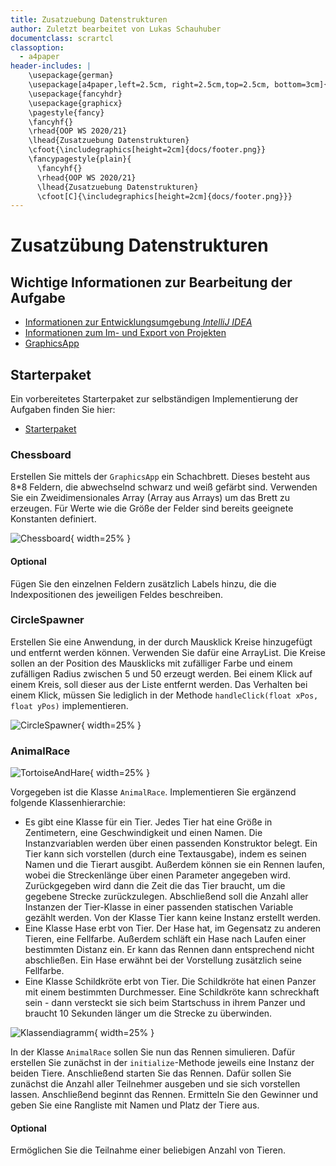 ```yaml
---
title: Zusatzuebung Datenstrukturen
author: Zuletzt bearbeitet von Lukas Schauhuber
documentclass: scrartcl
classoption:
  - a4paper
header-includes: |
    \usepackage{german} 
    \usepackage[a4paper,left=2.5cm, right=2.5cm,top=2.5cm, bottom=3cm]{geometry}
    \usepackage{fancyhdr}
    \usepackage{graphicx}
    \pagestyle{fancy}
    \fancyhf{}
    \rhead{OOP WS 2020/21}
    \lhead{Zusatzuebung Datenstrukturen}
    \cfoot{\includegraphics[height=2cm]{docs/footer.png}}
    \fancypagestyle{plain}{
      \fancyhf{}
      \rhead{OOP WS 2020/21}
      \lhead{Zusatzuebung Datenstrukturen}
      \cfoot[C]{\includegraphics[height=2cm]{docs/footer.png}}}
---
```



# Zusatzübung Datenstrukturen

## Wichtige Informationen zur Bearbeitung der Aufgabe 

 - [Informationen zur Entwicklungsumgebung *IntelliJ IDEA*](https://elearning.uni-regensburg.de/mod/book/view.php?id=1480675)
 - [Informationen zum Im- und Export von Projekten](https://elearning.uni-regensburg.de/mod/book/view.php?id=1480675&chapterid=51551)
 - [GraphicsApp](https://elearning.uni-regensburg.de/mod/url/view.php?id=1482162)

## Starterpaket

Ein vorbereitetes Starterpaket zur selbständigen Implementierung der Aufgaben finden Sie hier:
 - [Starterpaket](https://github.com/OOP-Ubungen-WS2020-21/Zusatzuebung_Datenstrukturen/archive/Starterpaket.zip)

### Chessboard


Erstellen Sie mittels der `GraphicsApp` ein Schachbrett. Dieses besteht aus 8*8 Feldern, die abwechselnd schwarz und weiß gefärbt sind.
Verwenden Sie ein Zweidimensionales Array (Array aus Arrays) um das Brett zu erzeugen.
Für Werte wie die Größe der Felder sind bereits geeignete Konstanten definiert.

![Chessboard](docs/chessboard.PNG){ width=25% }

#### Optional

Fügen Sie den einzelnen Feldern zusätzlich Labels hinzu, die die Indexpositionen des jeweiligen Feldes beschreiben.

### CircleSpawner


Erstellen Sie eine Anwendung, in der durch Mausklick Kreise hinzugefügt und entfernt werden können. Verwenden Sie dafür eine ArrayList. Die Kreise sollen an der Position des Mausklicks mit zufälliger Farbe und einem zufälligen Radius zwischen 5 und 50 erzeugt werden. Bei einem Klick auf einem Kreis, soll dieser aus der Liste entfernt werden. Das Verhalten bei einem Klick, müssen Sie lediglich in der Methode `handleClick(float xPos, float yPos)` implementieren.

![CircleSpawner](docs/circlespawner.PNG){ width=25% }

### AnimalRace

![TortoiseAndHare](docs/tortoise_and_hare.jpg){ width=25% }

Vorgegeben ist die Klasse `AnimalRace`. Implementieren Sie ergänzend folgende Klassenhierarchie:

* Es gibt eine Klasse für ein Tier. Jedes Tier hat eine Größe in Zentimetern, eine Geschwindigkeit und einen Namen. Die Instanzvariablen werden über einen passenden Konstruktor belegt. Ein Tier kann sich vorstellen (durch eine Textausgabe), indem es seinen Namen und die Tierart ausgibt. Außerdem können sie ein Rennen laufen, wobei die Streckenlänge über einen Parameter angegeben wird. Zurückgegeben wird dann die Zeit die das Tier braucht, um die gegebene Strecke zurückzulegen. Abschließend soll die Anzahl aller Instanzen der Tier-Klasse in einer passenden statischen Variable gezählt werden. Von der Klasse Tier kann keine Instanz erstellt werden.
* Eine Klasse Hase erbt von Tier. Der Hase hat, im Gegensatz zu anderen Tieren, eine Fellfarbe. Außerdem schläft ein Hase nach Laufen einer bestimmten Distanz ein. Er kann das Rennen dann entsprechend nicht abschließen. Ein Hase erwähnt bei der Vorstellung zusätzlich seine Fellfarbe.
* Eine Klasse Schildkröte erbt von Tier. Die Schildkröte hat einen Panzer mit einem bestimmten Durchmesser. Eine Schildkröte kann schreckhaft sein - dann versteckt sie sich beim Startschuss in ihrem Panzer und braucht 10 Sekunden länger um die Strecke zu überwinden.

![Klassendiagramm](docs/klassendiagramm.png){ width=25% }

In der Klasse `AnimalRace` sollen Sie nun das Rennen simulieren. Dafür erstellen Sie zunächst in der `initialize`-Methode jeweils eine Instanz der beiden Tiere. 
Anschließend starten Sie das Rennen. Dafür sollen Sie zunächst die Anzahl aller Teilnehmer ausgeben und sie sich vorstellen lassen. Anschließend beginnt das Rennen. Ermitteln Sie den Gewinner und geben Sie eine Rangliste mit Namen und Platz der Tiere aus.

#### Optional

Ermöglichen Sie die Teilnahme einer beliebigen Anzahl von Tieren.